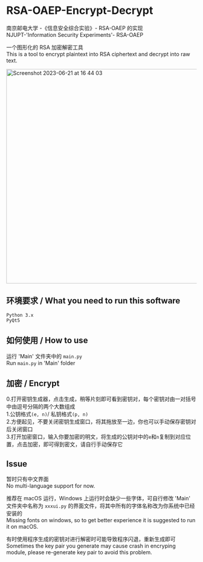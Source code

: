 # RSA-OAEP-Encrypt-Decrypt
南京邮电大学 -《信息安全综合实验》- RSA-OAEP 的实现<br>
NJUPT-'Information Security Experiments'- RSA-OAEP<br>

一个图形化的 RSA 加密解密工具<br>
This is a tool to encrypt plaintext into RSA ciphertext and decrypt into raw text.

<img width="568" alt="Screenshot 2023-06-21 at 16 44 03" src="https://github.com/oasisisis/RSA-OAEP-Encrypt-Decrypt/assets/62041306/9327a159-7948-455e-aba8-16e1ba4496aa">



## 环境要求 / What you need to run this software
`Python 3.x`<br>
`PyQt5`


## 如何使用 / How to use
运行 'Main' 文件夹中的 `main.py`<br>
Run `main.py` in 'Main' folder

## 加密 / Encrypt
0.打开密钥生成器，点击生成，稍等片刻即可看到密钥对，每个密钥对由一对括号中由逗号分隔的两个大数组成<br>
1.公钥格式`(e, n)`/ 私钥格式`(p, n)`<br>
2.方便起见，不要关闭密钥生成窗口，将其拖放至一边，你也可以手动保存密钥对后关闭窗口<br>
3.打开加密窗口，输入你要加密的明文，将生成的公钥对中的`e`和`n`复制到对应位置，点击加密，即可得到密文，请自行手动保存它<br>


## Issue
暂时只有中文界面<br>
No multi-language support for now.<br>

推荐在 macOS 运行，Windows 上运行时会缺少一些字体，可自行修改 'Main' 文件夹中名称为 `xxxui.py` 的界面文件，将其中所有的字体名称改为你系统中已经安装的<br>
Missing fonts on windows, so to get better experience it is suggested to run it on macOS.<br>

有时使用程序生成的密钥对进行解密时可能导致程序闪退，重新生成即可<br>
Sometimes the key pair you generate may cause crash in encryping module, please re-generate key pair to avoid this problem.

